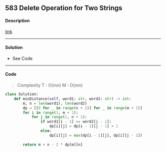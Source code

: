 ## 583 Delete Operation for Two Strings

#### Description

[link](https://leetcode.com/problems/delete-operation-for-two-strings/)

---

#### Solution

- See Code

---

#### Code

> Complexity T : O(mn) M : O(mn)

```python
class Solution:
    def minDistance(self, word1: str, word2: str) -> int:
        m, n = len(word1), len(word2)
        dp = [[0 for _ in range(n + 1)] for _ in range(m + 1)]
        for i in range(1, m + 1):
            for j in range(1, n + 1):
                if word1[i - 1] == word2[j - 1]:
                    dp[i][j] = dp[i - 1][j - 1] + 1
                else:
                    dp[i][j] = max(dp[i - 1][j], dp[i][j - 1])
        
        return m + n - 2 * dp[m][n]
```
